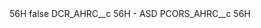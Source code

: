 <?xml version="1.0" encoding="UTF-8"?>
<CustomMetadata xmlns="http://soap.sforce.com/2006/04/metadata" xmlns:xsi="http://www.w3.org/2001/XMLSchema-instance" xmlns:xsd="http://www.w3.org/2001/XMLSchema">
    <label>56H</label>
    <protected>false</protected>
    <values>
        <field>DCR_AHRC__c</field>
        <value xsi:type="xsd:string">56H - ASD</value>
    </values>
    <values>
        <field>PCORS_AHRC__c</field>
        <value xsi:type="xsd:string">56H</value>
    </values>
</CustomMetadata>
